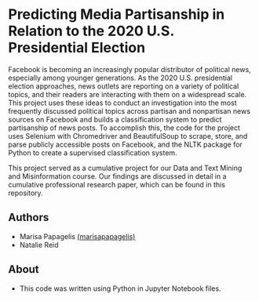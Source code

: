 # Predicting Media Partisanship in Relation to the 2020 U.S. Presidential Election
Facebook is becoming an increasingly popular distributor of political news, especially among younger generations. As the 2020 U.S. presidential election approaches, news outlets are reporting on a variety of political topics, and their readers are interacting with them on a widespread scale. This project uses these ideas to conduct an investigation into the most frequently discussed political topics across partisan and nonpartisan news sources on Facebook and builds a classification system to predict partisanship of news posts. To accomplish this, the code for the project uses Selenium with Chromedriver and BeautifulSoup to scrape, store, and parse publicly accessible posts on Facebook, and the NLTK package for Python to create a supervised classification system.

This project served as a cumulative project for our Data and Text Mining and Misinformation course. Our findings are discussed in detail in a cumulative professional research paper, which can be found in this repository.

## Authors
* Marisa Papagelis [(marisapapagelis)](https://github.com/marisapapagelis)
* Natalie Reid

## About
* This code was written using Python in Jupyter Notebook files. 
